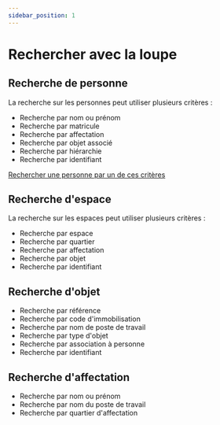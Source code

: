 ```yaml
---
sidebar_position: 1
---
```

# Rechercher avec la loupe



## Recherche de personne

La recherche sur les personnes peut utiliser plusieurs critères :

-   Recherche par nom ou prénom
-   Recherche par matricule
-   Recherche par affectation
-   Recherche par objet associé
-   Recherche par hiérarchie
-   Recherche par identifiant


[Rechercher une personne par un de ces critères](https://help.surfy.pro/docs/person/create#rechercher-une-personne)


## Recherche d'espace

La recherche sur les espaces peut utiliser plusieurs critères :

-   Recherche par espace
-   Recherche par quartier
-   Recherche par affectation
-   Recherche par objet
-   Recherche par identifiant


## Recherche d'objet

-   Recherche par référence
-   Recherche par code d'immobilisation
-   Recherche par nom de poste de travail
-   Recherche par type d'objet
-   Recherche par association à personne
-   Recherche par identifiant


## Recherche d'affectation

-   Recherche par nom ou prénom
-   Recherche par nom du poste de travail
-   Recherche par quartier d'affectation


